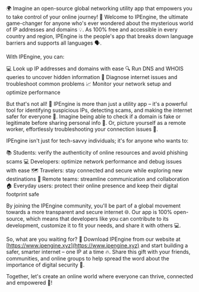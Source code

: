🌍 Imagine an open-source global networking utility app that empowers you to take control of your online journey! 🚀 Welcome to IPEngine, the ultimate game-changer for anyone who's ever wondered about the mysterious world of IP addresses and domains 💡. As 100% free and accessible in every country and region, IPEngine is the people's app that breaks down language barriers and supports all languages 🗣️.

With IPEngine, you can:

💻 Look up IP addresses and domains with ease
🔍 Run DNS and WHOIS queries to uncover hidden information
💸 Diagnose internet issues and troubleshoot common problems
📈 Monitor your network setup and optimize performance

But that's not all! 🎉 IPEngine is more than just a utility app – it's a powerful tool for identifying suspicious IPs, detecting scams, and making the internet safer for everyone 💪. Imagine being able to check if a domain is fake or legitimate before sharing personal info 📱. Or, picture yourself as a remote worker, effortlessly troubleshooting your connection issues 🔧.

IPEngine isn't just for tech-savvy individuals; it's for anyone who wants to:

📚 Students: verify the authenticity of online resources and avoid phishing scams
💻 Developers: optimize network performance and debug issues with ease
🗺️ Travelers: stay connected and secure while exploring new destinations
💼 Remote teams: streamline communication and collaboration
🏠 Everyday users: protect their online presence and keep their digital footprint safe

By joining the IPEngine community, you'll be part of a global movement towards a more transparent and secure internet 🌐. Our app is 100% open-source, which means that developers like you can contribute to its development, customize it to fit your needs, and share it with others 💻.

So, what are you waiting for? 🎉 Download IPEngine from our website at [https://www.ipengine.xyz](https://www.ipengine.xyz) and start building a safer, smarter internet – one IP at a time 🔥. Share this gift with your friends, communities, and online groups to help spread the word about the importance of digital security 📢.

Together, let's create an online world where everyone can thrive, connected and empowered 💪!